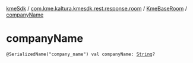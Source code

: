 [kmeSdk](../../index.md) / [com.kme.kaltura.kmesdk.rest.response.room](../index.md) / [KmeBaseRoom](index.md) / [companyName](./company-name.md)

# companyName

`@SerializedName("company_name") val companyName: `[`String`](https://kotlinlang.org/api/latest/jvm/stdlib/kotlin/-string/index.html)`?`